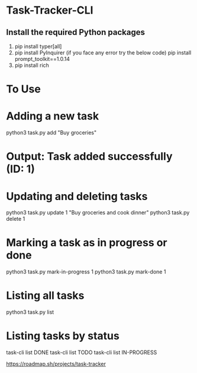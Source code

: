 # Task-Tracker-CLI

## Install the required Python packages
1. pip install typer[all]
2. pip install PyInquirer
  (if you face any error try the below code)
  pip install prompt_toolkit==1.0.14
3. pip install rich

# To Use
# Adding a new task
python3 task.py add "Buy groceries"
# Output: Task added successfully (ID: 1)

# Updating and deleting tasks
python3 task.py update 1 "Buy groceries and cook dinner"
python3 task.py delete 1

# Marking a task as in progress or done
python3 task.py mark-in-progress 1
python3 task.py mark-done 1

# Listing all tasks
python3 task.py list

# Listing tasks by status
task-cli list DONE
task-cli list TODO
task-cli list IN-PROGRESS


https://roadmap.sh/projects/task-tracker
